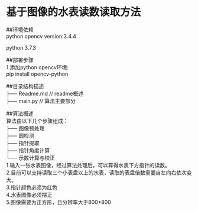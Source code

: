 基于图像的水表读数读取方法
==================

##环境依赖  
python opencv version:3.4.4

python 3.7.3

##部署步骤  
1.添加python opencv环境:  
    pip install opencv-python

##目录结构描述  
├── Readme.md                   // readme概述  
├── main.py                     // 算法主要部分  

##算法概述  
算法由以下几个步骤组成：  
├── 图像预处理  
├── 圆检测  
├── 指针提取  
├── 指针角度计算  
└── 示数计算与校正  
1.输入一张水表图像，经过算法处理后，可以算得水表下方指针的读数。  
2.目前可以支持读取三个小表盘以上的水表，读取的表盘倍数需要自左向右依次变大。  
3.指针颜色必须为红色  
4.水表图像必须摆正  
5.图像需要为正方形，且分辨率大于800*800
